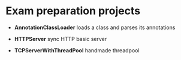 # Exam preparation projects

- **AnnotationClassLoader** loads a class and parses its annotations

- **HTTPServer** sync HTTP basic server
- **TCPServerWithThreadPool** handmade threadpool
